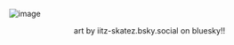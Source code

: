 ![image](https://github.com/user-attachments/assets/a7d82d3e-c2de-427d-ba80-5a364615703d)

<div align="center"> art by iitz-skatez.bsky.social‬ on bluesky!!
